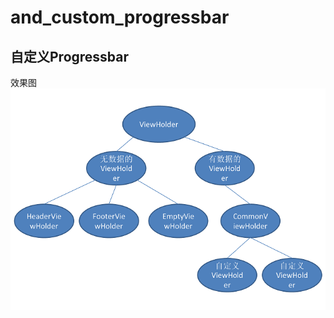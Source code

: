 # and\_custom\_progressbar

自定义Progressbar
---

效果图
![image](https://raw.githubusercontent.com/XBeats/and_multiadapter/master/screenshot/type.png) 